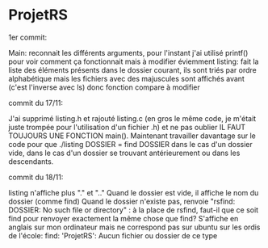 # ProjetRS

1er commit: 

Main: reconnait les différents arguments, pour l'instant j'ai utilisé printf() pour voir comment ça fonctionnait mais à modifier éviemment 
listing: fait la liste des éléments présents dans le dossier courant, ils sont triés par ordre alphabétique mais les fichiers avec des
majuscules sont affichés avant (c'est l'inverse avec ls) donc fonction compare à modifier 

commit du 17/11:

J'ai supprimé listing.h et rajouté listing.c (en gros le même code, je m'était juste trompée pour l'utilisation d'un fichier .h) et ne pas oublier IL FAUT TOUJOURS UNE FONCTION main(). 
Maintenant travailler davantage sur le code pour que ./listing DOSSIER = find DOSSIER dans le cas d'un dossier vide, dans le cas d'un dossier se trouvant antérieurement ou dans les descendants. 

commit du 18/11:

listing n'affiche plus "." et ".."
Quand le dossier est vide, il affiche le nom du dossier (comme find)
Quand le dossier n'existe pas, renvoie "rsfind: DOSSIER: No such file or directory" : à la place de rsfind, faut-il que ce soit find pour renvoyer exactement la même chose que find? S'affiche en anglais sur mon ordinateur mais ne correspond pas sur ubuntu sur les ordis de l'école: find: 'ProjetRS': Aucun fichier ou dossier de ce type
